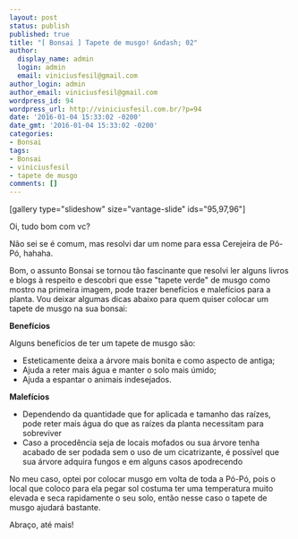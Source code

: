 ```yaml
---
layout: post
status: publish
published: true
title: "[ Bonsai ] Tapete de musgo! &ndash; 02"
author:
  display_name: admin
  login: admin
  email: viniciusfesil@gmail.com
author_login: admin
author_email: viniciusfesil@gmail.com
wordpress_id: 94
wordpress_url: http://viniciusfesil.com.br/?p=94
date: '2016-01-04 15:33:02 -0200'
date_gmt: '2016-01-04 15:33:02 -0200'
categories:
- Bonsai
tags:
- Bonsai
- viniciusfesil
- tapete de musgo
comments: []
---
```

<p>[gallery type="slideshow" size="vantage-slide" ids="95,97,96"]</p>
<p>Oi, tudo bom com vc?</p>
<p>N&atilde;o sei se &eacute; comum, mas resolvi dar um nome para essa Cerejeira de P&oacute;-P&oacute;, hahaha.</p>
<p>Bom, o assunto Bonsai se tornou t&atilde;o fascinante que resolvi ler alguns livros e blogs &agrave; respeito e descobri que esse "tapete verde" de musgo como mostro na primeira imagem, pode trazer benef&iacute;cios e malef&iacute;cios para a planta. Vou deixar algumas dicas abaixo para quem quiser colocar um tapete de musgo na sua bonsai:</p>
<p><strong>Benef&iacute;cios</strong></p>
<p>Alguns benef&iacute;cios de ter um tapete de musgo s&atilde;o:</p>
<ul>
<li>Esteticamente deixa a &aacute;rvore mais bonita e como aspecto de antiga;</li>
<li>Ajuda a reter mais &aacute;gua e manter o solo mais &uacute;mido;</li>
<li>Ajuda a espantar o animais indesejados.</li>
</ul>
<p><strong>Malef&iacute;cios</strong></p>
<ul>
<li>Dependendo da quantidade que for aplicada e tamanho das ra&iacute;zes, pode reter mais &aacute;gua do que as ra&iacute;zes da planta necessitam para sobreviver</li>
<li>Caso a proced&ecirc;ncia seja de locais mofados ou sua &aacute;rvore&nbsp;tenha acabado de ser podada sem o uso de um cicatrizante, &eacute; poss&iacute;vel que sua &aacute;rvore adquira fungos e em alguns casos apodrecendo</li>
</ul>
<p>No meu caso, optei por colocar musgo em volta de toda a P&oacute;-P&oacute;, pois o local que coloco para ela pegar sol costuma ter uma temperatura muito elevada e seca rapidamente o seu solo, ent&atilde;o nesse caso o tapete de musgo ajudar&aacute; bastante.</p>
<p>Abra&ccedil;o, at&eacute; mais!</p>
